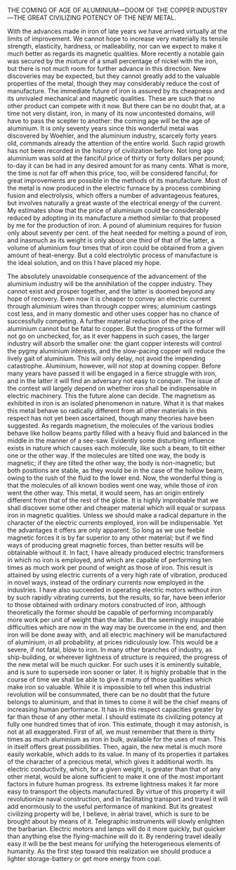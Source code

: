 THE COMING OF AGE OF ALUMINIUM—DOOM OF THE COPPER INDUSTRY—THE GREAT CIVILIZING POTENCY OF THE NEW METAL.

With the advances made in iron of late years we have arrived virtually at the limits of improvement. We cannot hope to increase very materially its tensile strength, elasticity, hardness, or malleability, nor can we expect to make it much better as regards its magnetic qualities. More recently a notable gain was secured by the mixture of a small percentage of nickel with the iron, but there is not much room for further advance in this direction. New discoveries may be expected, but they cannot greatly add to the valuable properties of the metal, though they may considerably reduce the cost of manufacture. The immediate future of iron is assured by its cheapness and its unrivaled mechanical and magnetic qualities. These are such that no other product can compete with it now. But there can be no doubt that, at a time not very distant, iron, in many of its now uncontested domains, will have to pass the scepter to another: the coming age will be the age of aluminium. It is only seventy years since this wonderful metal was discovered by Woehler, and the aluminium industry, scarcely forty years old, commands already the attention of the entire world. Such rapid growth has not been recorded in the history of civilization before. Not long ago aluminium was sold at the fanciful price of thirty or forty dollars per pound; to-day it can be had in any desired amount for as many cents. What is more, the time is not far off when this price, too, will be considered fanciful, for great improvements are possible in the methods of its manufacture. Most of the metal is now produced in the electric furnace by a process combining fusion and electrolysis, which offers a number of advantageous features, but involves naturally a great waste of the electrical energy of the current. My estimates show that the price of aluminium could be considerably reduced by adopting in its manufacture a method similar to that proposed by me for the production of iron. A pound of aluminium requires for fusion only about seventy per cent. of the heat needed for melting a pound of iron, and inasmuch as its weight is only about one third of that of the latter, a volume of aluminium four times that of iron could be obtained from a given amount of heat-energy. But a cold electrolytic process of manufacture is the ideal solution, and on this I have placed my hope. 

The absolutely unavoidable consequence of the advancement of the aluminium industry will be the annihilation of the copper industry. They cannot exist and prosper together, and the latter is doomed beyond any hope of recovery. Even now it is cheaper to convey an electric current through aluminium wires than through copper wires; aluminium castings cost less, and in many domestic and other uses copper has no chance of successfully competing. A further material reduction of the price of aluminium cannot but be fatal to copper. But the progress of the former will not go on unchecked, for, as it ever happens in such cases, the larger industry will absorb the smaller one: the giant copper interests will control the pygmy aluminium interests, and the slow-pacing copper will reduce the lively gait of aluminium. This will only delay, not avoid the impending catastrophe. 
Aluminium, however, will not stop at downing copper. Before many years have passed it will be engaged in a fierce struggle with iron, and in the latter it will find an adversary not easy to conquer. The issue of the contest will largely depend on whether iron shall be indispensable in electric machinery. This the future alone can decide. The magnetism as exhibited in iron is an isolated phenomenon in nature. What it is that makes this metal behave so radically different from all other materials in this respect has not yet been ascertained, though many theories have been suggested. As regards magnetism, the molecules of the various bodies behave like hollow beams partly filled with a heavy fluid and balanced in the middle in the manner of a see-saw. Evidently some disturbing influence exists in nature which causes each molecule, like such a beam, to tilt either one or the other way. If the molecules are tilted one way, the body is magnetic; if they are tilted the other way, the body is non-magnetic; but both positions are stable, as they would be in the case of the hollow beam, owing to the rush of the fluid to the lower end. Now, the wonderful thing is that the molecules of all known bodies went one way, while those of iron went the other way. This metal, it would seem, has an origin entirely different from that of the rest of the globe. It is highly improbable that we shall discover some other and cheaper material which will equal or surpass iron in magnetic qualities. 
Unless we should make a radical departure in the character of the electric currents employed, iron will be indispensable. Yet the advantages it offers are only apparent. So long as we use feeble magnetic forces it is by far superior to any other material; but if we find ways of producing great magnetic forces, than better results will be obtainable without it. In fact, I have already produced electric transformers in which no iron is employed, and which are capable of performing ten times as much work per pound of weight as those of iron. This result is attained by using electric currents of a very high rate of vibration, produced in novel ways, instead of the ordinary currents now employed in the industries. I have also succeeded in operating electric motors without iron by such rapidly vibrating currents, but the results, so far, have been inferior to those obtained with ordinary motors constructed of iron, although theoretically the former should be capable of performing incomparably more work per unit of weight than the latter. But the seemingly insuperable difficulties which are now in the way may be overcome in the end, and then iron will be done away with, and all electric machinery will be manufactured of aluminium, in all probability, at prices ridiculously low. This would be a severe, if not fatal, blow to iron. In many other branches of industry, as ship-building, or wherever lightness of structure is required, the progress of the new metal will be much quicker. For such uses it is eminently suitable, and is sure to supersede iron sooner or later. It is highly probable that in the course of time we shall be able to give it many of those qualities which make iron so valuable. 
While it is impossible to tell when this industrial revolution will be consummated, there can be no doubt that the future belongs to aluminium, and that in times to come it will be the chief means of increasing human performance. It has in this respect capacities greater by far than those of any other metal. I should estimate its civilizing potency at fully one hundred times that of iron. This estimate, though it may astonish, is not at all exaggerated. First of all, we must remember that there is thirty times as much aluminium as iron in bulk, available for the uses of man. This in itself offers great possibilities. Then, again, the new metal is much more easily workable, which adds to its value. In many of its properties it partakes of the character of a precious metal, which gives it additional worth. Its electric conductivity, which, for a given weight, is greater than that of any other metal, would be alone sufficient to make it one of the most important factors in future human progress. Its extreme lightness makes it far more easy to transport the objects manufactured. By virtue of this property it will revolutionize naval construction, and in facilitating transport and travel it will add enormously to the useful performance of mankind. But its greatest civilizing property will be, I believe, in aërial travel, which is sure to be brought about by means of it. Telegraphic instruments will slowly enlighten the barbarian. Electric motors and lamps will do it more quickly, but quicker than anything else the flying-machine will do it. By rendering travel ideally easy it will be the best means for unifying the heterogeneous elements of humanity. As the first step toward this realization we should produce a lighter storage-battery or get more energy from coal. 

